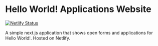 # Hello World! Applications Website

[![Netlify Status](https://api.netlify.com/api/v1/badges/e692920b-4a62-4781-9089-20d20f6d73f5/deploy-status)](https://app.netlify.com/sites/hw-applications/deploys)

A simple next.js application that shows open forms and applications for Hello World!. Hosted on Netlify.
